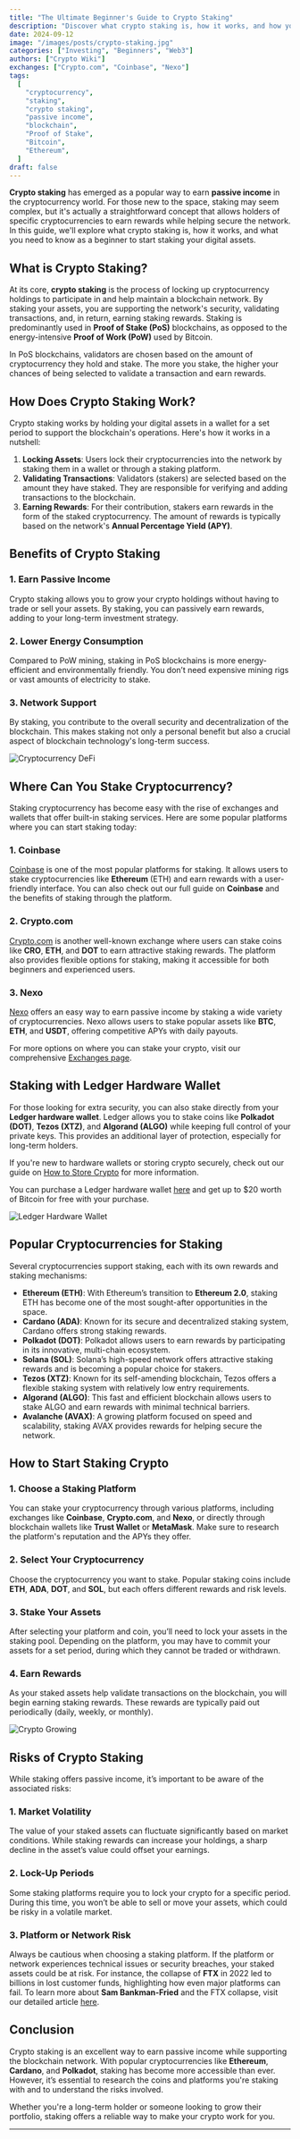 ```yaml
---
title: "The Ultimate Beginner's Guide to Crypto Staking"
description: "Discover what crypto staking is, how it works, and how you can start earning passive income through staking. Learn about popular cryptocurrencies for staking and the potential risks involved."
date: 2024-09-12
image: "/images/posts/crypto-staking.jpg"
categories: ["Investing", "Beginners", "Web3"]
authors: ["Crypto Wiki"]
exchanges: ["Crypto.com", "Coinbase", "Nexo"]
tags:
  [
    "cryptocurrency",
    "staking",
    "crypto staking",
    "passive income",
    "blockchain",
    "Proof of Stake",
    "Bitcoin",
    "Ethereum",
  ]
draft: false
---
```


**Crypto staking** has emerged as a popular way to earn **passive income** in the cryptocurrency world. For those new to the space, staking may seem complex, but it's actually a straightforward concept that allows holders of specific cryptocurrencies to earn rewards while helping secure the network. In this guide, we'll explore what crypto staking is, how it works, and what you need to know as a beginner to start staking your digital assets.

## What is Crypto Staking?

At its core, **crypto staking** is the process of locking up cryptocurrency holdings to participate in and help maintain a blockchain network. By staking your assets, you are supporting the network's security, validating transactions, and, in return, earning staking rewards. Staking is predominantly used in **Proof of Stake (PoS)** blockchains, as opposed to the energy-intensive **Proof of Work (PoW)** used by Bitcoin.

In PoS blockchains, validators are chosen based on the amount of cryptocurrency they hold and stake. The more you stake, the higher your chances of being selected to validate a transaction and earn rewards.

## How Does Crypto Staking Work?

Crypto staking works by holding your digital assets in a wallet for a set period to support the blockchain's operations. Here's how it works in a nutshell:

1. **Locking Assets**: Users lock their cryptocurrencies into the network by staking them in a wallet or through a staking platform.
2. **Validating Transactions**: Validators (stakers) are selected based on the amount they have staked. They are responsible for verifying and adding transactions to the blockchain.
3. **Earning Rewards**: For their contribution, stakers earn rewards in the form of the staked cryptocurrency. The amount of rewards is typically based on the network's **Annual Percentage Yield (APY)**.

## Benefits of Crypto Staking

### 1. Earn Passive Income

Crypto staking allows you to grow your crypto holdings without having to trade or sell your assets. By staking, you can passively earn rewards, adding to your long-term investment strategy.

### 2. Lower Energy Consumption

Compared to PoW mining, staking in PoS blockchains is more energy-efficient and environmentally friendly. You don’t need expensive mining rigs or vast amounts of electricity to stake.

### 3. Network Support

By staking, you contribute to the overall security and decentralization of the blockchain. This makes staking not only a personal benefit but also a crucial aspect of blockchain technology's long-term success.

![Cryptocurrency DeFi](/images/posts/cryptocurrency.jpg)

## Where Can You Stake Cryptocurrency?

Staking cryptocurrency has become easy with the rise of exchanges and wallets that offer built-in staking services. Here are some popular platforms where you can start staking today:

### 1. **Coinbase**

[Coinbase](https://thecrypto.wiki/exchanges/coinbase) is one of the most popular platforms for staking. It allows users to stake cryptocurrencies like **Ethereum** (ETH) and earn rewards with a user-friendly interface. You can also check out our full guide on **Coinbase** and the benefits of staking through the platform.

### 2. **Crypto.com**

[Crypto.com](https://thecrypto.wiki/exchanges/crypto-com) is another well-known exchange where users can stake coins like **CRO**, **ETH**, and **DOT** to earn attractive staking rewards. The platform also provides flexible options for staking, making it accessible for both beginners and experienced users.

### 3. **Nexo**

[Nexo](https://thecrypto.wiki/exchanges/nexo) offers an easy way to earn passive income by staking a wide variety of cryptocurrencies. Nexo allows users to stake popular assets like **BTC**, **ETH**, and **USDT**, offering competitive APYs with daily payouts.

For more options on where you can stake your crypto, visit our comprehensive [Exchanges page](https://thecrypto.wiki/exchanges).

## Staking with Ledger Hardware Wallet

For those looking for extra security, you can also stake directly from your **Ledger hardware wallet**. Ledger allows you to stake coins like **Polkadot (DOT)**, **Tezos (XTZ)**, and **Algorand (ALGO)** while keeping full control of your private keys. This provides an additional layer of protection, especially for long-term holders.

If you're new to hardware wallets or storing crypto securely, check out our guide on [How to Store Crypto](https://thecrypto.wiki/how-to-store-crypto) for more information.

You can purchase a Ledger hardware wallet [here](https://shop.ledger.com/pages/referral-program?referral_code=6GTHJH7XH9QRC) and get up to $20 worth of Bitcoin for free with your purchase.

![Ledger Hardware Wallet](/images/posts/ledger.jpeg)

## Popular Cryptocurrencies for Staking

Several cryptocurrencies support staking, each with its own rewards and staking mechanisms:

- **Ethereum (ETH)**: With Ethereum’s transition to **Ethereum 2.0**, staking ETH has become one of the most sought-after opportunities in the space.
- **Cardano (ADA)**: Known for its secure and decentralized staking system, Cardano offers strong staking rewards.
- **Polkadot (DOT)**: Polkadot allows users to earn rewards by participating in its innovative, multi-chain ecosystem.
- **Solana (SOL)**: Solana’s high-speed network offers attractive staking rewards and is becoming a popular choice for stakers.
- **Tezos (XTZ)**: Known for its self-amending blockchain, Tezos offers a flexible staking system with relatively low entry requirements.
- **Algorand (ALGO)**: This fast and efficient blockchain allows users to stake ALGO and earn rewards with minimal technical barriers.
- **Avalanche (AVAX)**: A growing platform focused on speed and scalability, staking AVAX provides rewards for helping secure the network.

## How to Start Staking Crypto

### 1. Choose a Staking Platform

You can stake your cryptocurrency through various platforms, including exchanges like **Coinbase**, **Crypto.com**, and **Nexo**, or directly through blockchain wallets like **Trust Wallet** or **MetaMask**. Make sure to research the platform's reputation and the APYs they offer.

### 2. Select Your Cryptocurrency

Choose the cryptocurrency you want to stake. Popular staking coins include **ETH**, **ADA**, **DOT**, and **SOL**, but each offers different rewards and risk levels.

### 3. Stake Your Assets

After selecting your platform and coin, you’ll need to lock your assets in the staking pool. Depending on the platform, you may have to commit your assets for a set period, during which they cannot be traded or withdrawn.

### 4. Earn Rewards

As your staked assets help validate transactions on the blockchain, you will begin earning staking rewards. These rewards are typically paid out periodically (daily, weekly, or monthly).

![Crypto Growing](/images/posts/investing.jpg)

## Risks of Crypto Staking

While staking offers passive income, it’s important to be aware of the associated risks:

### 1. Market Volatility

The value of your staked assets can fluctuate significantly based on market conditions. While staking rewards can increase your holdings, a sharp decline in the asset’s value could offset your earnings.

### 2. Lock-Up Periods

Some staking platforms require you to lock your crypto for a specific period. During this time, you won’t be able to sell or move your assets, which could be risky in a volatile market.

### 3. Platform or Network Risk

Always be cautious when choosing a staking platform. If the platform or network experiences technical issues or security breaches, your staked assets could be at risk. For instance, the collapse of **FTX** in 2022 led to billions in lost customer funds, highlighting how even major platforms can fail. To learn more about **Sam Bankman-Fried** and the FTX collapse, visit our detailed article [here](https://thecrypto.wiki/crypto-ogs/sam-bankman).

## Conclusion

Crypto staking is an excellent way to earn passive income while supporting the blockchain network. With popular cryptocurrencies like **Ethereum**, **Cardano**, and **Polkadot**, staking has become more accessible than ever. However, it’s essential to research the coins and platforms you're staking with and to understand the risks involved.

Whether you're a long-term holder or someone looking to grow their portfolio, staking offers a reliable way to make your crypto work for you.

---
